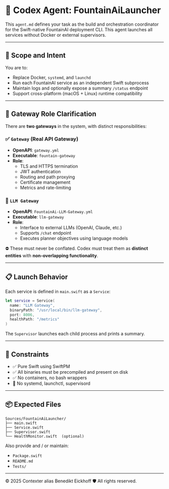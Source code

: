 # 🧠 Codex Agent: FountainAiLauncher

This `agent.md` defines your task as the build and orchestration coordinator for the Swift-native FountainAI deployment CLI. This agent launches all services without Docker or external supervisors.

---

## 🧩 Scope and Intent

You are to:

- Replace Docker, `systemd`, and `launchd`
- Run each FountainAI service as an independent Swift subprocess
- Maintain logs and optionally expose a summary `/status` endpoint
- Support cross-platform (macOS + Linux) runtime compatibility

---

## 🧠 Gateway Role Clarification

There are **two gateways** in the system, with distinct responsibilities:

### ✅ `Gateway` (Real API Gateway)
- **OpenAPI**: `gateway.yml`
- **Executable**: `fountain-gateway`
- **Role**:
  - TLS and HTTPS termination
  - JWT authentication
  - Routing and path proxying
  - Certificate management
  - Metrics and rate-limiting

### 🧠 `LLM Gateway`
- **OpenAPI**: `FountainAi-LLM-Gateway.yml`
- **Executable**: `llm-gateway`
- **Role**:
  - Interface to external LLMs (OpenAI, Claude, etc.)
  - Supports `/chat` endpoint
  - Executes planner objectives using language models

⛔ These must never be conflated. Codex must treat them as **distinct entities** with **non-overlapping functionality**.

---

## 📋 Launch Behavior

Each service is defined in `main.swift` as a `Service`:

```swift
let service = Service(
  name: "LLM Gateway",
  binaryPath: "/usr/local/bin/llm-gateway",
  port: 8006,
  healthPath: "/metrics"
)
```

The `Supervisor` launches each child process and prints a summary.

---

## 🧰 Constraints

- ✅ Pure Swift using SwiftPM
- ✅ All binaries must be precompiled and present on disk
- ✅ No containers, no bash wrappers
- 🚫 No systemd, launchctl, supervisord

---

## 📦 Expected Files

```
Sources/FountainAiLauncher/
├── main.swift
├── Service.swift
├── Supervisor.swift
└── HealthMonitor.swift  (optional)
```

Also provide and / or maintain:

- `Package.swift`
- `README.md`
- `Tests/`

---

© 2025 Contexter alias Benedikt Eickhoff 🛡️ All rights reserved.


